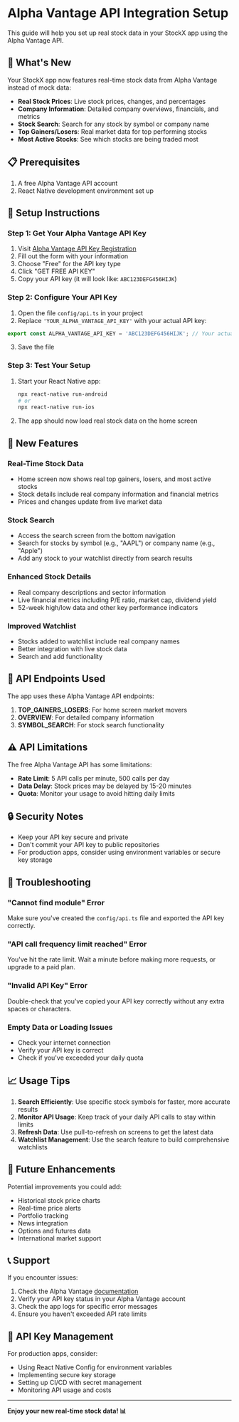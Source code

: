 # Alpha Vantage API Integration Setup

This guide will help you set up real stock data in your StockX app using the Alpha Vantage API.

## 🚀 What's New

Your StockX app now features real-time stock data from Alpha Vantage instead of mock data:

- **Real Stock Prices**: Live stock prices, changes, and percentages
- **Company Information**: Detailed company overviews, financials, and metrics
- **Stock Search**: Search for any stock by symbol or company name
- **Top Gainers/Losers**: Real market data for top performing stocks
- **Most Active Stocks**: See which stocks are being traded most

## 📋 Prerequisites

1. A free Alpha Vantage API account
2. React Native development environment set up

## 🔧 Setup Instructions

### Step 1: Get Your Alpha Vantage API Key

1. Visit [Alpha Vantage API Key Registration](https://www.alphavantage.co/support/#api-key)
2. Fill out the form with your information
3. Choose "Free" for the API key type
4. Click "GET FREE API KEY"
5. Copy your API key (it will look like: `ABC123DEFG456HIJK`)

### Step 2: Configure Your API Key

1. Open the file `config/api.ts` in your project
2. Replace `'YOUR_ALPHA_VANTAGE_API_KEY'` with your actual API key:

```typescript
export const ALPHA_VANTAGE_API_KEY = 'ABC123DEFG456HIJK'; // Your actual key here
```

3. Save the file

### Step 3: Test Your Setup

1. Start your React Native app:
   ```bash
   npx react-native run-android
   # or
   npx react-native run-ios
   ```

2. The app should now load real stock data on the home screen

## 📱 New Features

### Real-Time Stock Data
- Home screen now shows real top gainers, losers, and most active stocks
- Stock details include real company information and financial metrics
- Prices and changes update from live market data

### Stock Search
- Access the search screen from the bottom navigation
- Search for stocks by symbol (e.g., "AAPL") or company name (e.g., "Apple")
- Add any stock to your watchlist directly from search results

### Enhanced Stock Details
- Real company descriptions and sector information
- Live financial metrics including P/E ratio, market cap, dividend yield
- 52-week high/low data and other key performance indicators

### Improved Watchlist
- Stocks added to watchlist include real company names
- Better integration with live stock data
- Search and add functionality

## 🔄 API Endpoints Used

The app uses these Alpha Vantage API endpoints:

1. **TOP_GAINERS_LOSERS**: For home screen market movers
2. **OVERVIEW**: For detailed company information
3. **SYMBOL_SEARCH**: For stock search functionality

## ⚠️ API Limitations

The free Alpha Vantage API has some limitations:

- **Rate Limit**: 5 API calls per minute, 500 calls per day
- **Data Delay**: Stock prices may be delayed by 15-20 minutes
- **Quota**: Monitor your usage to avoid hitting daily limits

## 🔒 Security Notes

- Keep your API key secure and private
- Don't commit your API key to public repositories
- For production apps, consider using environment variables or secure key storage

## 🐛 Troubleshooting

### "Cannot find module" Error
Make sure you've created the `config/api.ts` file and exported the API key correctly.

### "API call frequency limit reached" Error
You've hit the rate limit. Wait a minute before making more requests, or upgrade to a paid plan.

### "Invalid API Key" Error
Double-check that you've copied your API key correctly without any extra spaces or characters.

### Empty Data or Loading Issues
- Check your internet connection
- Verify your API key is correct
- Check if you've exceeded your daily quota

## 📈 Usage Tips

1. **Search Efficiently**: Use specific stock symbols for faster, more accurate results
2. **Monitor API Usage**: Keep track of your daily API calls to stay within limits
3. **Refresh Data**: Use pull-to-refresh on screens to get the latest data
4. **Watchlist Management**: Use the search feature to build comprehensive watchlists

## 🔮 Future Enhancements

Potential improvements you could add:

- Historical stock price charts
- Real-time price alerts
- Portfolio tracking
- News integration
- Options and futures data
- International market support

## 📞 Support

If you encounter issues:

1. Check the Alpha Vantage [documentation](https://www.alphavantage.co/documentation/)
2. Verify your API key status in your Alpha Vantage account
3. Check the app logs for specific error messages
4. Ensure you haven't exceeded API rate limits

## 📝 API Key Management

For production apps, consider:

- Using React Native Config for environment variables
- Implementing secure key storage
- Setting up CI/CD with secret management
- Monitoring API usage and costs

---

**Enjoy your new real-time stock data! 📊** 